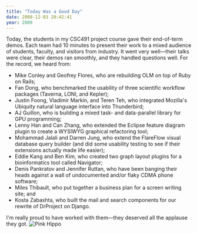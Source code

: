```yaml
---
title: "Today Was a Good Day"
date: 2008-12-03 20:42:41
year: 2008
---
```

Today, the students in my CSC491 project course gave their end-of-term demos. Each team had 10 minutes to present their work to a mixed audience of students, faculty, and visitors from industry.  It went very well—their talks were clear, their demos ran smoothly, and they handled questions well.  For the record, we heard from:
<ul>
  <li>Mike Conley and Geofrey Flores, who are rebuilding OLM on top of Ruby on Rails;</li>
  <li>Fan Dong, who benchmarked the usability of three scientific workflow packages (Taverna, LONI, and Kepler);</li>
  <li>Justin Foong, Vladimir Markin, and Teren Teh, who integrated Mozilla's Ubiquity natural language interface into Thunderbird;</li>
  <li>AJ Guillon, who is building a mixed task- and data-parallel library for GPU programming;</li>
  <li>Lenny Han and Can Zhang, who extended the Eclipse feature diagram plugin to create a WYSIWYG graphical refactoring tool;</li>
  <li>Mohammad Jalali and Darren Jung, who extend the FlareFlow visual database query builder (and did some usability testing to see if their extensions actually made life easier);</li>
  <li>Eddie Kang and Ben Kim, who created two graph layout plugins for a bioinformatics tool called Navigator;</li>
  <li>Denis Pankratov and Jennifer Ruttan, who have been banging their heads against a wall of undocumented and/or flaky CDMA phone software;</li>
  <li>Miles Thibault, who put together a business plan for a screen writing site; and</li>
  <li>Kosta Zabashta, who built the mail and search components for our rewrite of DrProject on Django.</li>
</ul>
I'm really proud to have worked with them—they deserved all the applause they got.

<img src="{{'/files/2008/12/hippo.png' | relative_url}}" alt="Pink Hippo" class="centered">
